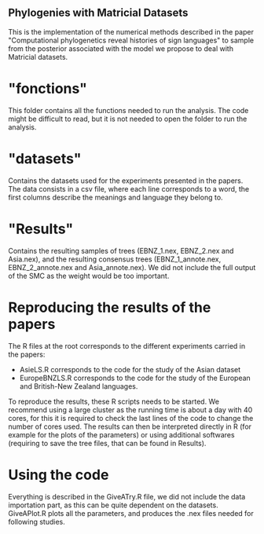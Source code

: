 ## Phylogenies with Matricial Datasets

This is the implementation of the numerical methods described in the paper "Computational phylogenetics reveal histories of sign languages" to sample from the posterior associated with the model we propose to deal with Matricial datasets.

# "fonctions"

This folder contains all the functions needed to run the analysis. The code might be difficult to read, but it is not needed to open the folder to run the analysis.

# "datasets"

Contains the datasets used for the experiments presented in the papers. The data consists in a csv file, where each line corresponds to a word, the first columns describe the meanings and language they belong to.

# "Results"

Contains the resulting samples of trees (EBNZ_1.nex, EBNZ_2.nex and Asia.nex), and the resulting consensus trees (EBNZ_1_annote.nex, EBNZ_2_annote.nex and Asia_annote.nex). We did not include the full output of the SMC as the weight would be too important.

# Reproducing the results of the papers

The R files at the root corresponds to the different experiments carried in the papers:
- AsieLS.R corresponds to the code for the study of the Asian dataset
- EuropeBNZLS.R corresponds to the code for the study of the European and British-New Zealand languages.

To reproduce the results, these R scripts needs to be started. We recommend using a large cluster as the running time is about a day with 40 cores, for this it is required to check the last lines of the code to change the number of cores used. The results can then be interpreted directly in R (for example for the plots of the parameters) or using additional softwares (requiring to save the tree files, that can be found in Results).

# Using the code

Everything is described in the GiveATry.R file, we did not include the data importation part, as this can be quite dependent on the datasets.
GiveAPlot.R plots all the parameters, and produces the .nex files needed for following studies.
